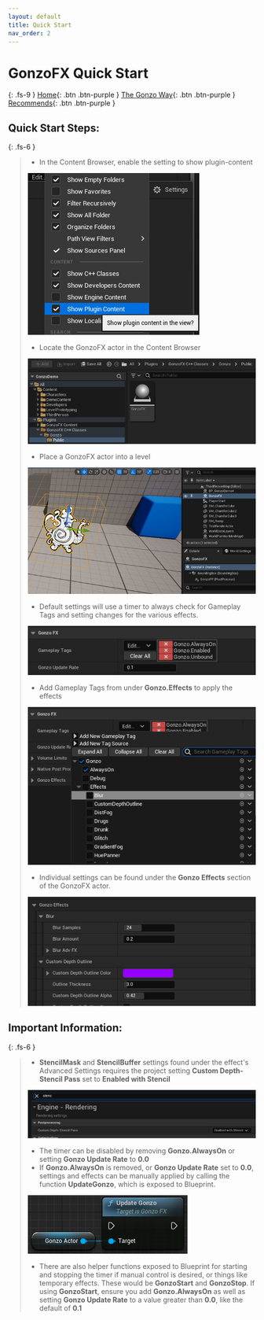 ```yaml
---
layout: default
title: Quick Start
nav_order: 2
---
```

# GonzoFX Quick Start
{: .fs-9 }
[Home](https://madteapartygames.github.io/the-gonzo-docs/){: .btn .btn-purple }
[The Gonzo Way](https://madteapartygames.github.io/the-gonzo-docs/docs/deepdive.html){: .btn .btn-purple }
[Recommends](https://madteapartygames.github.io/the-gonzo-docs/docs/recommends.html){: .btn .btn-purple }

## Quick Start Steps:
{: .fs-6 }
> - In the Content Browser, enable the setting to show plugin-content
> 
> ![](../assets/images/browser-settings.png)
> - Locate the GonzoFX actor in the Content Browser
> 
> ![](../assets/images/actor-path.png) 
> - Place a GonzoFX actor into a level
> 
> ![](../assets/images/actor-place.png) 
> - Default settings will use a timer to always check for Gameplay Tags and setting changes for the various effects.
> 
> ![](../assets/images/actor-defaults.png) 
> - Add Gameplay Tags from under **Gonzo.Effects** to apply the effects
> 
> ![](../assets/images/actor-fx-tags.png) 
> - Individual settings can be found under the **Gonzo Effects** section of the GonzoFX actor.
> 
> ![](../assets/images/fx-settings.png) 

## **Important Information:**
{: .fs-6 }
> - **StencilMask** and **StencilBuffer** settings found under the effect's Advanced Settings requires the project setting **Custom Depth-Stencil Pass** set to **Enabled with Stencil**
> 
> ![](../assets/images/proj-settings.png)
> - The timer can be disabled by removing **Gonzo.AlwaysOn** or setting **Gonzo Update Rate** to **0.0**
> - If **Gonzo.AlwaysOn** is removed, or **Gonzo Update Rate** set to **0.0**, settings and effects can be manually applied by calling the function **UpdateGonzo**, which is exposed to Blueprint.
> 
> ![](../assets/images/update-gonzo.png)
> - There are also helper functions exposed to Blueprint for starting and stopping the timer if manual control is desired, or things like temporary effects. These would be **GonzoStart** and **GonzoStop**. If using **GonzoStart**, ensure you add **Gonzo.AlwaysOn** as well as setting **Gonzo Update Rate** to a value greater than **0.0**, like the default of **0.1**


